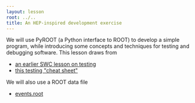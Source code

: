 ```yaml
---
layout: lesson
root: ../..
title: An HEP-inspired development exercise
---
```


We will use PyROOT (a Python interface to ROOT) to develop a simple program, while
introducing some concepts and techniques for testing and debugging software. This
lesson draws from

* [an earlier SWC lesson on testing](testing/)
* [this testing "cheat sheet"](testing/cheat-sheet.html)

We will also use a ROOT data file

* [events.root](data/hep/events.root)

